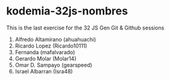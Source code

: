 # kodemia-32js-nombres

This is the last exercise for the 32 JS Gen Git &amp; Github sessions

1. Alfredo Altamirano (ahuahuachi)
2. Ricardo Lopez (Ricardo10111)
3. Fernanda (mafalvarado)
4. Gerardo Molar (Molar14)
5. Omar D. Sampayo (gearspeed)
6. Israel Albarran (Isra48)